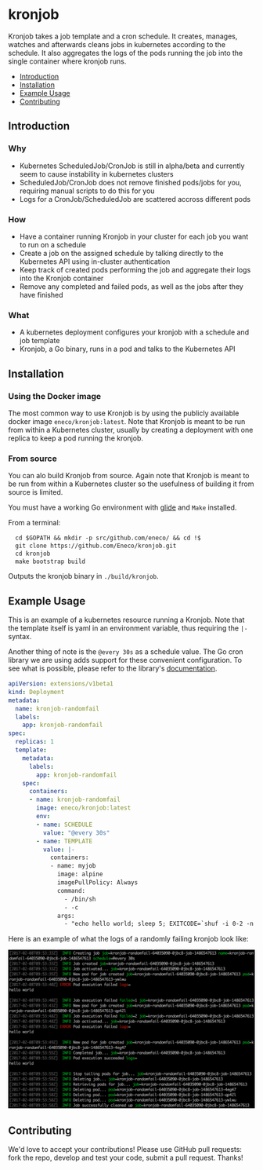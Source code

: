 # kronjob

Kronjob takes a job template and a cron schedule. It creates, manages, watches and afterwards cleans
jobs in kubernetes according to the schedule. It also aggregates the logs of the pods running the job
into the single container where kronjob runs.

 - [Introduction](#introduction)
 - [Installation](#installation)
 - [Example Usage](#usage)
 - [Contributing](#contributing)

## Introduction

### Why

 - Kubernetes ScheduledJob/CronJob is still in alpha/beta and currently seem to cause instability in kubernetes clusters
 - ScheduledJob/CronJob does not remove finished pods/jobs for you, requiring manual scripts to do this for you
 - Logs for a CronJob/ScheduledJob are scattered accross different pods

### How

 - Have a container running Kronjob in your cluster for each job you want to run on a schedule
 - Create a job on the assigned schedule by talking directly to the Kubernetes API using in-cluster authentication
 - Keep track of created pods performing the job and aggregate their logs into the Kronjob container
 - Remove any completed and failed pods, as well as the jobs after they have finished

### What

 - A kubernetes deployment configures your kronjob with a schedule and job template
 - Kronjob, a Go binary, runs in a pod and talks to the Kubernetes API

## Installation

### Using the Docker image

The most common way to use Kronjob is by using the publicly available docker image `eneco/kronjob:latest`.
Note that Kronjob is meant to be run from within a Kubernetes cluster, usually by creating a deployment
with one replica to keep a pod running the kronjob.

### From source
You can alo build Kronjob from source. Again note that Kronjob is meant to be run from within a Kubernetes cluster
so the usefulness of building it from source is limited.

You must have a working Go environment with [glide](https://github.com/Masterminds/glide) and `Make` installed.

From a terminal:
```shell
  cd $GOPATH && mkdir -p src/github.com/eneco/ && cd !$
  git clone https://github.com/Eneco/kronjob.git
  cd kronjob
  make bootstrap build
```

Outputs the kronjob binary in `./build/kronjob`.

## Example Usage

This is an example of a kubernetes resource running a Kronjob. Note that the template
itself is yaml in an environment variable, thus requiring the `|-` syntax.

Another thing of note is the `@every 30s` as a schedule value. The Go cron library
we are using adds support for these convenient configuration. To see what is possible,
please refer to the library's [documentation](https://godoc.org/gopkg.in/robfig/cron.v2).

```yaml
apiVersion: extensions/v1beta1
kind: Deployment
metadata:
  name: kronjob-randomfail
  labels:
    app: kronjob-randomfail
spec:
  replicas: 1
  template:
    metadata:
      labels:
        app: kronjob-randomfail
    spec:
      containers:
      - name: kronjob-randomfail
        image: eneco/kronjob:latest
        env:
        - name: SCHEDULE
          value: "@every 30s"
        - name: TEMPLATE
          value: |-
            containers:
            - name: myjob
              image: alpine
              imagePullPolicy: Always
              command:
                - /bin/sh
                - -c
              args:
                - "echo hello world; sleep 5; EXITCODE=`shuf -i 0-2 -n 1` && exit `expr $EXITCODE - 1`"
```

Here is an example of what the logs of a randomly failing kronjob look like:

![Image of kronjob output](https://github.com/Eneco/kronjob/blob/master/example-output.png)

## Contributing

We'd love to accept your contributions! Please use GitHub pull requests: fork the repo, develop and test your code, submit a pull request. Thanks!
